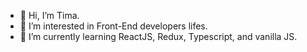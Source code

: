 - 👋 Hi, I’m Tima.
- 👀 I’m interested in Front-End developers lifes.
- 🌱 I’m currently learning ReactJS, Redux, Typescript, and vanilla JS.
<!-- - 💞️ I’m looking to collaborate on ...
- 📫 How to reach me ... -->

<!---
timaaa52/timaaa52 is a ✨ special ✨ repository because its `README.md` (this file) appears on your GitHub profile.
You can click the Preview link to take a look at your changes.
--->
